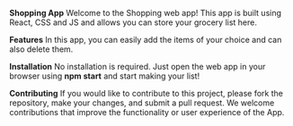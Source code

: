 **Shopping App**
Welcome to the Shopping web app! This app is built using React, CSS and JS and allows you can store your grocery list here. 

**Features**
In this app, you can easily add the items of your choice and can also delete them. 

**Installation**
No installation is required. Just open the web app in your browser using **npm start** and start making your list!

**Contributing**
If you would like to contribute to this project, please fork the repository, make your changes, and submit a pull request. We welcome contributions that improve the functionality or user experience of the App.

